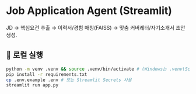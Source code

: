 # Job Application Agent (Streamlit)


JD → 핵심요건 추출 → 이력서/경험 매칭(FAISS) → 맞춤 커버레터/자기소개서 초안 생성.


## 🔧 로컬 실행
```bash
python -m venv .venv && source .venv/bin/activate # (Windows는 .venv\Scripts\activate)
pip install -r requirements.txt
cp .env.example .env # 또는 Streamlit Secrets 사용
streamlit run app.py